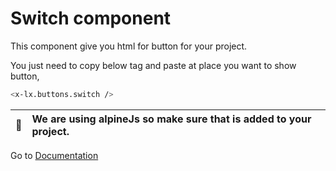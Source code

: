 # Switch component
This component give you html for button for your project.


You just need to copy below tag and paste at place you want to show button,

```bash
<x-lx.buttons.switch />
```

| :memo:        | We are using alpineJs so make sure that is added to your project.       |
|---------------|:------------------------|
 


Go to [Documentation](../README.md)